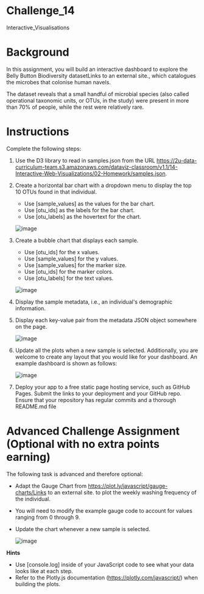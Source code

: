 # Challenge_14
Interactive_Visualisations

# Background

In this assignment, you will build an interactive dashboard to explore the Belly Button Biodiversity datasetLinks to an external site., which catalogues the microbes that colonise human navels.

The dataset reveals that a small handful of microbial species (also called operational taxonomic units, or OTUs, in the study) were present in more than 70% of people, while the rest were relatively rare.


# Instructions

Complete the following steps:
  1. Use the D3 library to read in samples.json from the URL https://2u-data-curriculum-team.s3.amazonaws.com/dataviz-classroom/v1.1/14-Interactive-Web-Visualizations/02-Homework/samples.json.
  2. Create a horizontal bar chart with a dropdown menu to display the top 10 OTUs found in that individual.
       - Use [sample_values] as the values for the bar chart.
       - Use [otu_ids] as the labels for the bar chart.
       - Use [otu_labels] as the hovertext for the chart.

      ![image](https://github.com/VanHg33/Challenge_14_Interactive_Visualisations/assets/135322223/54dbdbd0-9add-4b51-aa71-18e7d4596731)

  3. Create a bubble chart that displays each sample.
       - Use [otu_ids] for the x values.
       - Use [sample_values] for the y values.
       - Use [sample_values] for the marker size.
       - Use [otu_ids] for the marker colors.
       - Use [otu_labels] for the text values.

      ![image](https://github.com/VanHg33/Challenge_14_Interactive_Visualisations/assets/135322223/bd38b2b2-86ad-4a81-808f-43cb0271bc16)

  4. Display the sample metadata, i.e., an individual's demographic information.
  5. Display each key-value pair from the metadata JSON object somewhere on the page.

      ![image](https://github.com/VanHg33/Challenge_14_Interactive_Visualisations/assets/135322223/d5dec44a-b7ad-49a3-8475-718a4fd653f2)

  6. Update all the plots when a new sample is selected. Additionally, you are welcome to create any layout that you would like for your dashboard. An example dashboard is shown as follows:
     
      ![image](https://github.com/VanHg33/Challenge_14_Interactive_Visualisations/assets/135322223/9767dd7e-b011-4619-a608-188d1747ac0c)

  7. Deploy your app to a free static page hosting service, such as GitHub Pages. Submit the links to your deployment and your GitHub repo. Ensure that your repository has regular commits and a thorough README.md file


# Advanced Challenge Assignment (Optional with no extra points earning)

The following task is advanced and therefore optional:
  - Adapt the Gauge Chart from https://plot.ly/javascript/gauge-charts/Links to an external site. to plot the weekly washing frequency of the individual.
  - You will need to modify the example gauge code to account for values ranging from 0 through 9.
  - Update the chart whenever a new sample is selected.

      ![image](https://github.com/VanHg33/Challenge_14_Interactive_Visualisations/assets/135322223/63b49168-7216-42b3-90b7-5d818ef86487)

**Hints**
  - Use [console.log] inside of your JavaScript code to see what your data looks like at each step.
  - Refer to the Plotly.js documentation (https://plotly.com/javascript/) when building the plots.
